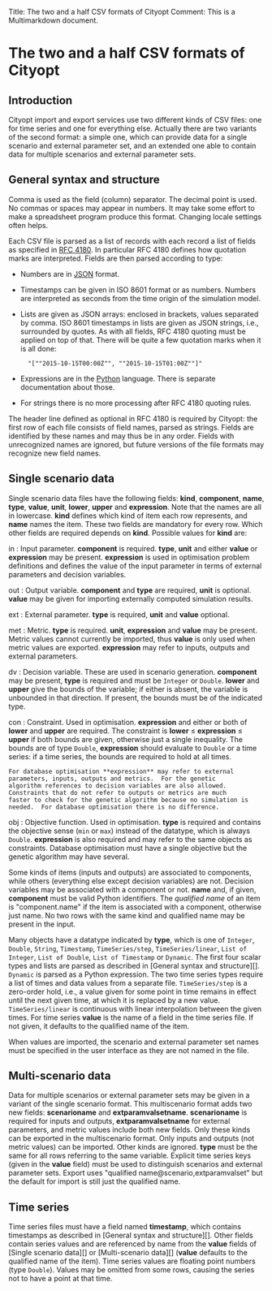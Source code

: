 Title: The two and a half CSV formats of Cityopt
Comment: This is a Multimarkdown document.

# The two and a half CSV formats of Cityopt

## Introduction

Cityopt import and export services use two different kinds of CSV
files: one for time series and one for everything else.  Actually
there are two variants of the second format: a simple one, which can
provide data for a single scenario and external parameter set, and
an extended one able to contain data for multiple scenarios and
external parameter sets.

## General syntax and structure

Comma is used as the field (column) separator.  The decimal point is
used.  No commas or spaces may appear in numbers.  It may take some
effort to make a spreadsheet program produce this format.  Changing
locale settings often helps.

Each CSV file is parsed as a list of records with each record a list
of fields as specified in [RFC 4180][].  In particular RFC 4180
defines how quotation marks are interpreted.  Fields are then parsed
according to type:

* Numbers are in [JSON][] format.
* Timestamps can be given in ISO 8601 format or as numbers.  Numbers
  are interpreted as seconds from the time origin of the simulation
  model.
* Lists are given as JSON arrays: enclosed in brackets, values
  separated by comma.  ISO 8601 timestamps in lists are given as JSON
  strings, i.e., surrounded by quotes.  As with all fields, RFC 4180
  quoting must be applied on top of that.  There will be quite a few
  quotation marks when it is all done:

        "[""2015-10-15T00:00Z"", ""2015-10-15T01:00Z""]"

* Expressions are in the [Python] language.  There is separate
  documentation about those.
* For strings there is no more processing after RFC 4180 quoting rules.

The header line defined as optional in RFC 4180 is required by
Cityopt: the first row of each file consists of field names, parsed as
strings.  Fields are identified by these names and may thus be in any
order.  Fields with unrecognized names are ignored, but future
versions of the file formats may recognize new field names.

[RFC 4180]: https://tools.ietf.org/html/rfc4180
[JSON]: https://www.json.org
[Python]: https://www.python.org

## Single scenario data

Single scenario data files have the following fields: **kind**,
**component**, **name**, **type**, **value**, **unit**, **lower**,
**upper** and **expression**.  Note that the names are all in
lowercase.  **kind** defines which kind of item each row represents,
and **name** names the item.  These two fields are mandatory for every
row.  Which other fields are required depends on **kind**.  Possible
values for **kind** are:

in
:   Input parameter.  **component** is required.  **type**, **unit** and
    either **value** or **expression** may be present.  **expression**
    is used in optimisation problem definitions and defines the value
    of the input parameter in terms of external parameters and
    decision variables.

out
:	Output variable.  **component** and **type** are required,
    **unit** is optional.  **value** may be given for importing
    externally computed simulation results.

ext
:	External parameter.  **type** is required, **unit** and **value**
    optional.

met
:	Metric.  **type** is required.  **unit**, **expression** and
    **value** may be present.  Metric values cannot currently
    be imported, thus **value** is only used when metric values are
    exported.  **expression** may refer to inputs, outputs and
    external parameters.

dv
:   Decision variable.  These are used in scenario generation.
    **component** may be present, **type** is required and must be
    `Integer` or `Double`.  **lower** and **upper** give the bounds
    of the variable; if either is absent, the variable is
    unbounded in that direction.  If present, the bounds must be of
    the indicated type.

con
:   Constraint.  Used in optimisation.  **expression** and either or
    both of **lower** and **upper** are required.  The constraint is
    **lower** ≤ **expression** ≤ **upper** if both bounds are given,
    otherwise just a single inequality.  The bounds are of type
    `Double`, **expression** should evaluate to `Double` or a time
    series: if a time series, the bounds are required to hold at
    all times.

    For database optimisation **expression** may refer to external
    parameters, inputs, outputs and metrics.  For the genetic
    algorithm references to decision variables are also allowed.
    Constraints that do not refer to outputs or metrics are much
    faster to check for the genetic algorithm because no simulation is
    needed.  For database optimisation there is no difference.

obj
:   Objective function.  Used in optimisation.  **type** is required
    and contains the objective sense (`min` or `max`) instead of the
    datatype, which is always `Double`.  **expression** is also
    required and may refer to the same objects as constraints.
    Database optimisation must have a single objective but the genetic
    algorithm may have several.

Some kinds of items (inputs and outputs) are associated to components,
while others (everything else except decision variables) are not.
Decision variables may be associated with a component or not.
**name** and, if given, **component** must be valid Python
identifiers.  The *qualified name* of an item is "component.name" if the
item is associated with a component, otherwise just name.  No two
rows with the same kind and qualified name may be present in the input.

Many objects have a datatype indicated by **type**, which is one of
`Integer`, `Double`, `String`, `Timestamp`, `TimeSeries/step`,
`TimeSeries/linear`, `List of Integer`, `List of Double`, `List of
Timestamp` or `Dynamic`.  The first four scalar types and lists are
parsed as described in [General syntax and structure][].  `Dynamic` is
parsed as a Python expression.  The two time series types require a
list of times and data values from a separate file.  `TimeSeries/step`
is a zero-order hold, i.e., a value given for some point in time
remains in effect until the next given time, at which it is replaced
by a new value.  `TimeSeries/linear` is continuous with linear
interpolation between the given times.  For time series **value** is
the name of a field in the time series file.  If not given, it
defaults to the qualified name of the item.

When values are imported, the scenario and external parameter set
names must be specified in the user interface as they are not named in
the file.

## Multi-scenario data

Data for multiple scenarios or external parameter sets may be given in
a variant of the single scenario format.  This multiscenario format
adds two new fields: **scenarioname** and **extparamvalsetname**.
**scenarioname** is required for inputs and outputs,
**extparamvalsetname** for external parameters, and metric values
include both new fields.  Only these kinds can be exported in the
multiscenario format.  Only inputs and outputs (not metric values) can
be imported.  Other kinds are ignored.  **type** must be the same for
all rows referring to the same variable.  Explicit time series keys
(given in the **value** field) must be used to distinguish scenarios
and external parameter sets.  Export uses "qualified
name@scenario,extparamvalset" but the default for import is still just
the qualified name.

## Time series

Time series files must have a field named **timestamp**, which
contains timestamps as described in [General syntax and structure][].
Other fields contain series values and are referenced by name from the
**value** fields of [Single scenario data][] or
[Multi-scenario data][] (**value** defaults to the qualified name of
the item).  Time series values are floating point numbers (type
`Double`).  Values may be omitted from some rows, causing the series
not to have a point at that time.
